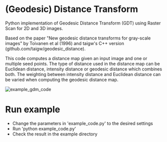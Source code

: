 # (Geodesic) Distance Transform

Python implementation of Geodesic Distance Transform (GDT) using Raster Scan for 2D and 3D images. 

Based on the paper "New geodesic distance transforms for gray-scale images" by Toivanen et al (1996) and taigw's C++ version (github.com/taigw/geodesic_distance).

This code computes a distance map given an input image and one or multiple seed points. The type of distance used in the distance map can be Euclidean distance, intensity distance or geodesic distance which combines both. The weighting between intensity distance and Euclidean distance can be varied when computing the geodesic distance map.

![example_gdm_code](https://user-images.githubusercontent.com/29973428/57921170-06281700-789d-11e9-99fb-c636e8821e52.png)

# Run example
- Change the parameters in 'example_code.py' to the desired settings
- Run 'python example_code.py'
- Check the result in the example directory
